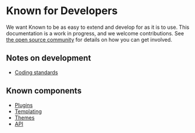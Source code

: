 # Known for Developers

We want Known to be as easy to extend and develop for as it is to use. This documentation is a work in progress, and
we welcome contributions. See [the open source community](../community/index.md) for details on how you can get involved.

## Notes on development

* [Coding standards](standards.md)

## Known components

* [Plugins](plugins/index.md)
* [Templating](templating/index.md)
* [Themes](themes/index.md)
* [API](plugins/api.md)